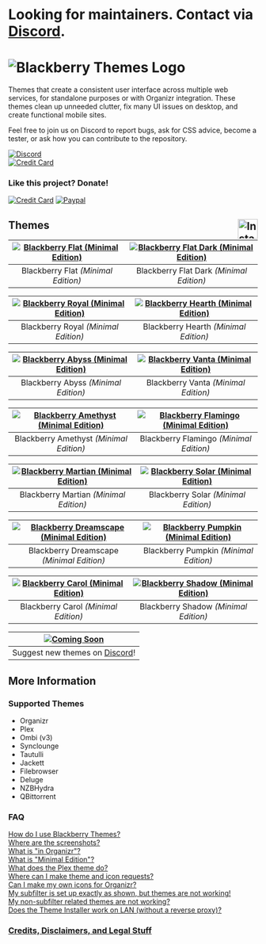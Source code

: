 # Looking for maintainers. Contact via [Discord](https://discord.gg/sfjkDaM).
# ![Blackberry Themes Logo](https://archmonger.github.io/Blackberry-Themes/Resources/blackberry_themes_logo.png)
Themes that create a consistent user interface across multiple web services, for standalone purposes or with Organizr integration. These themes clean up unneeded clutter, fix many UI issues on desktop, and create functional mobile sites.

Feel free to join us on Discord to report bugs, ask for CSS advice, become a tester, or ask how you can contribute to the repository.

[![Discord](https://img.shields.io/badge/discord-join-orange.svg?style=for-the-badge&logo=discord)](https://discord.gg/sfjkDaM)<br/>
[![Credit Card](https://img.shields.io/badge/github-star-blueviolet?style=for-the-badge&logo=github)](https://github.com/Archmonger/Blackberry-Themes/stargazers)<br/>

### Like this project? Donate!

[![Credit Card](https://img.shields.io/badge/credit%20card-donate-yellow.svg?style=for-the-badge&logo=cash-app)](https://beerpay.io/Archmonger/Blackberry-Themes)
[![Paypal](https://img.shields.io/badge/paypal-donate-yellow.svg?style=for-the-badge&logo=paypal)](https://www.buymeacoffee.com/a7Lsb9xK0)

## Themes [<img src="https://archmonger.github.io/Blackberry-Themes/Resources/install_button.png" align="right" alt="Install" height="40"/>](https://github.com/Archmonger/Blackberry-Themes/wiki/Installation-Instructions)
| [![Blackberry Flat _(Minimal Edition)_](https://archmonger.github.io/Blackberry-Themes/Screenshots/flat_minimal_edition.png)](https://archmonger.github.io/Blackberry-Themes/Screenshots/flat_minimal_edition.png)  | [![Blackberry Flat Dark _(Minimal Edition)_](https://archmonger.github.io/Blackberry-Themes/Screenshots/flat_dark_minimal_edition_v2.png)](https://archmonger.github.io/Blackberry-Themes/Screenshots/flat_dark_minimal_edition_v2.png) |
|:---:|:---:|
| Blackberry Flat _(Minimal Edition)_ | Blackberry Flat Dark _(Minimal Edition)_ |

| [![Blackberry Royal _(Minimal Edition)_](https://archmonger.github.io/Blackberry-Themes/Screenshots/royal_minimal_edition.png)](https://archmonger.github.io/Blackberry-Themes/Screenshots/royal_minimal_edition.png)  | [![Blackberry Hearth _(Minimal Edition)_](https://archmonger.github.io/Blackberry-Themes/Screenshots/hearth_minimal_edition.png)](https://archmonger.github.io/Blackberry-Themes/Screenshots/hearth_minimal_edition.png) |
|:---:|:---:|
| Blackberry Royal _(Minimal Edition)_ | Blackberry Hearth _(Minimal Edition)_ |

| [![Blackberry Abyss _(Minimal Edition)_](https://archmonger.github.io/Blackberry-Themes/Screenshots/abyss_minimal_edition.png)](https://archmonger.github.io/Blackberry-Themes/Screenshots/abyss_minimal_edition.png)  | [![Blackberry Vanta _(Minimal Edition)_](https://archmonger.github.io/Blackberry-Themes/Screenshots/vanta_minimal_edition.png)](https://archmonger.github.io/Blackberry-Themes/Screenshots/vanta_minimal_edition.png) |
|:---:|:---:|
| Blackberry Abyss _(Minimal Edition)_ | Blackberry Vanta _(Minimal Edition)_ |

| [![Blackberry Amethyst _(Minimal Edition)_](https://archmonger.github.io/Blackberry-Themes/Screenshots/amethyst_minimal_edition.png)](https://archmonger.github.io/Blackberry-Themes/Screenshots/amethyst_minimal_edition.png)  | [![Blackberry Flamingo _(Minimal Edition)_](https://archmonger.github.io/Blackberry-Themes/Screenshots/flamingo_minimal_edition.png)](https://archmonger.github.io/Blackberry-Themes/Screenshots/flamingo_minimal_edition.png) |
|:---:|:---:|
| Blackberry Amethyst _(Minimal Edition)_ | Blackberry Flamingo _(Minimal Edition)_ |

| [![Blackberry Martian _(Minimal Edition)_](https://archmonger.github.io/Blackberry-Themes/Screenshots/martian_minimal_edition.png)](https://archmonger.github.io/Blackberry-Themes/Screenshots/martian_minimal_edition.png)  | [![Blackberry Solar _(Minimal Edition)_](https://archmonger.github.io/Blackberry-Themes/Screenshots/solar_minimal_edition.png)](https://archmonger.github.io/Blackberry-Themes/Screenshots/solar_minimal_edition.png) |
|:---:|:---:|
| Blackberry Martian _(Minimal Edition)_ | Blackberry Solar _(Minimal Edition)_ |

| [![Blackberry Dreamscape _(Minimal Edition)_](https://archmonger.github.io/Blackberry-Themes/Screenshots/dreamscape_minimal_edition.png)](https://archmonger.github.io/Blackberry-Themes/Screenshots/dreamscape_minimal_edition.png)  | [![Blackberry Pumpkin _(Minimal Edition)_](https://archmonger.github.io/Blackberry-Themes/Screenshots/pumpkin_minimal_edition.png)](https://archmonger.github.io/Blackberry-Themes/Screenshots/pumpkin_minimal_edition.png) |
|:---:|:---:|
| Blackberry Dreamscape _(Minimal Edition)_ | Blackberry Pumpkin _(Minimal Edition)_ |

| [![Blackberry Carol _(Minimal Edition)_](https://archmonger.github.io/Blackberry-Themes/Screenshots/carol_minimal_edition.png)](https://archmonger.github.io/Blackberry-Themes/Screenshots/carol_minimal_edition.png)  | [![Blackberry Shadow _(Minimal Edition)_](https://archmonger.github.io/Blackberry-Themes/Screenshots/shadow_minimal_edition.png)](https://archmonger.github.io/Blackberry-Themes/Screenshots/shadow_minimal_edition.png)   |
|:---:|:---:|
| Blackberry Carol _(Minimal Edition)_ | Blackberry Shadow _(Minimal Edition)_  |

| [![Coming Soon](https://archmonger.github.io/Blackberry-Themes/Resources/coming_soon.png)](https://archmonger.github.io/Blackberry-Themes/Resources/coming_soon.png)|
|:---:|
| Suggest new themes on [Discord](https://discord.gg/sfjkDaM)! |

## More Information
### Supported Themes
- Organizr
- Plex
- Ombi (v3)
- Synclounge
- Tautulli
- Jackett
- Filebrowser
- Deluge
- NZBHydra
- QBittorrent

### FAQ
[How do I use Blackberry Themes?](https://github.com/Archmonger/Blackberry-Themes/wiki/FAQ#how-do-i-use-blackberry-themes)<br/>
[Where are the screenshots?](https://github.com/Archmonger/Blackberry-Themes/wiki/FAQ#where-are-the-screenshots)<br/>
[What is "in Organizr"?](https://github.com/Archmonger/Blackberry-Themes/wiki/FAQ#what-is-in-organizr)<br/>
[What is "Minimal Edition"?](https://github.com/Archmonger/Blackberry-Themes/wiki/FAQ#what-is-minimal-edition)<br/>
[What does the Plex theme do?](https://github.com/Archmonger/Blackberry-Themes/wiki/FAQ#what-does-the-plex-theme-do)<br/>
[Where can I make theme and icon requests?](https://github.com/Archmonger/Blackberry-Themes/wiki/FAQ#where-can-i-make-theme-and-icon-requests)<br/>
[Can I make my own icons for Organizr?](https://github.com/Archmonger/Blackberry-Themes/wiki/FAQ#can-i-make-my-own-icons-for-organizr)<br/>
[My subfilter is set up exactly as shown, but themes are not working!](https://github.com/Archmonger/Blackberry-Themes/wiki/FAQ#my-subfilter-is-set-up-exactly-as-shown-but-themes-are-not-working)<br/>
[My non-subfilter related themes are not working?](https://github.com/Archmonger/Blackberry-Themes/wiki/FAQ#my-non-subfilter-related-themes-are-not-working)<br/>
[Does the Theme Installer work on LAN (without a reverse proxy)?](https://github.com/Archmonger/Blackberry-Themes/wiki/FAQ#does-the-theme-installer-work-on-lan-without-a-reverse-proxy)<br/>

### **[Credits, Disclaimers, and Legal Stuff](https://github.com/Archmonger/Blackberry-Themes/wiki/Credits)**
